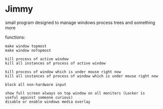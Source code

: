 # Jimmy
small program designed to manage windows process trees and something more

functions:
    
    make window topmost
    make window noTopmost

    kill process of active window
    kill all instances of process of active window

    kill process of window which is under mouse right now
    kill all instances of process of window which is under mouse right now

    block all non-hardware input

    show full screen always on top window on all monitors (Locker is useful against someone curious)
    disable or enable windows media overlay
